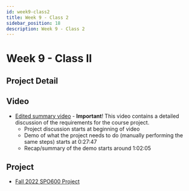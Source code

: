 ```yaml
---
id: week9-class2
title: Week 9 - Class 2
sidebar_position: 18
description: Week 9 - Class 2
---
```


# Week 9 - Class II

## Project Detail

## Video

- [Edited summary video](https://web.microsoftstream.com/video/edc09b0a-1a7f-45d1-a27e-7f4901bba03d) - **Important**! This video contains a detailed discussion of the requirements for the course project.
  - Project discussion starts at beginning of video
  - Demo of what the project needs to do (manually performing the same steps) starts at 0:27:47
  - Recap/summary of the demo starts around 1\:02\:05

## Project

- [Fall 2022 SPO600 Project](/C-Projects/project.md)
